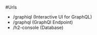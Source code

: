 #Urls

- /graphiql (Interactive UI for GraphQL)
- /graphql (GraphQl Endpoint)
- /h2-console (Database)
